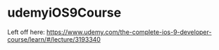 # udemyiOS9Course

Left off here:
https://www.udemy.com/the-complete-ios-9-developer-course/learn/#/lecture/3193340


